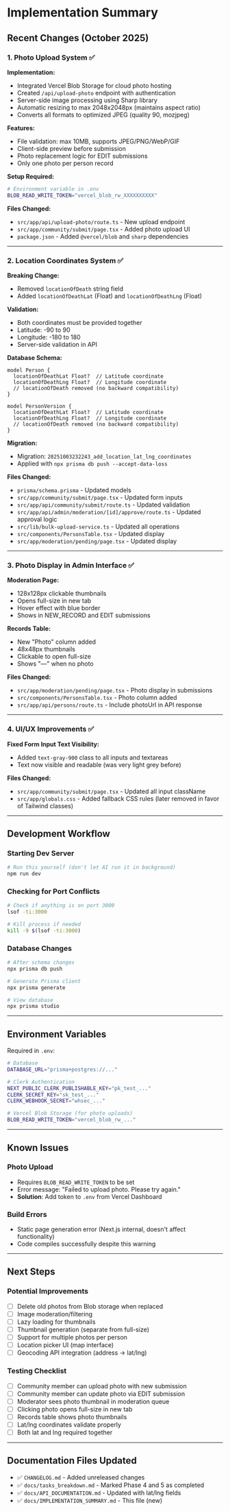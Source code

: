 # Implementation Summary

## Recent Changes (October 2025)

### 1. Photo Upload System ✅

**Implementation:**
- Integrated Vercel Blob Storage for cloud photo hosting
- Created `/api/upload-photo` endpoint with authentication
- Server-side image processing using Sharp library
- Automatic resizing to max 2048x2048px (maintains aspect ratio)
- Converts all formats to optimized JPEG (quality 90, mozjpeg)

**Features:**
- File validation: max 10MB, supports JPEG/PNG/WebP/GIF
- Client-side preview before submission
- Photo replacement logic for EDIT submissions
- Only one photo per person record

**Setup Required:**
```bash
# Environment variable in .env
BLOB_READ_WRITE_TOKEN="vercel_blob_rw_XXXXXXXXXX"
```

**Files Changed:**
- `src/app/api/upload-photo/route.ts` - New upload endpoint
- `src/app/community/submit/page.tsx` - Added photo upload UI
- `package.json` - Added `@vercel/blob` and `sharp` dependencies

---

### 2. Location Coordinates System ✅

**Breaking Change:**
- Removed `locationOfDeath` string field
- Added `locationOfDeathLat` (Float) and `locationOfDeathLng` (Float)

**Validation:**
- Both coordinates must be provided together
- Latitude: -90 to 90
- Longitude: -180 to 180
- Server-side validation in API

**Database Schema:**
```prisma
model Person {
  locationOfDeathLat Float?  // Latitude coordinate
  locationOfDeathLng Float?  // Longitude coordinate
  // locationOfDeath removed (no backward compatibility)
}

model PersonVersion {
  locationOfDeathLat Float?  // Latitude coordinate
  locationOfDeathLng Float?  // Longitude coordinate
  // locationOfDeath removed (no backward compatibility)
}
```

**Migration:**
- Migration: `20251003232243_add_location_lat_lng_coordinates`
- Applied with `npx prisma db push --accept-data-loss`

**Files Changed:**
- `prisma/schema.prisma` - Updated models
- `src/app/community/submit/page.tsx` - Updated form inputs
- `src/app/api/community/submit/route.ts` - Updated validation
- `src/app/api/admin/moderation/[id]/approve/route.ts` - Updated approval logic
- `src/lib/bulk-upload-service.ts` - Updated all operations
- `src/components/PersonsTable.tsx` - Updated display
- `src/app/moderation/pending/page.tsx` - Updated display

---

### 3. Photo Display in Admin Interface ✅

**Moderation Page:**
- 128x128px clickable thumbnails
- Opens full-size in new tab
- Hover effect with blue border
- Shows in NEW_RECORD and EDIT submissions

**Records Table:**
- New "Photo" column added
- 48x48px thumbnails
- Clickable to open full-size
- Shows "—" when no photo

**Files Changed:**
- `src/app/moderation/pending/page.tsx` - Photo display in submissions
- `src/components/PersonsTable.tsx` - Photo column added
- `src/app/api/persons/route.ts` - Include photoUrl in API response

---

### 4. UI/UX Improvements ✅

**Fixed Form Input Text Visibility:**
- Added `text-gray-900` class to all inputs and textareas
- Text now visible and readable (was very light grey before)

**Files Changed:**
- `src/app/community/submit/page.tsx` - Updated all input className
- `src/app/globals.css` - Added fallback CSS rules (later removed in favor of Tailwind classes)

---

## Development Workflow

### Starting Dev Server
```bash
# Run this yourself (don't let AI run it in background)
npm run dev
```

### Checking for Port Conflicts
```bash
# Check if anything is on port 3000
lsof -ti:3000

# Kill process if needed
kill -9 $(lsof -ti:3000)
```

### Database Changes
```bash
# After schema changes
npx prisma db push

# Generate Prisma client
npx prisma generate

# View database
npx prisma studio
```

---

## Environment Variables

Required in `.env`:
```bash
# Database
DATABASE_URL="prisma+postgres://..."

# Clerk Authentication
NEXT_PUBLIC_CLERK_PUBLISHABLE_KEY="pk_test_..."
CLERK_SECRET_KEY="sk_test_..."
CLERK_WEBHOOK_SECRET="whsec_..."

# Vercel Blob Storage (for photo uploads)
BLOB_READ_WRITE_TOKEN="vercel_blob_rw_..."
```

---

## Known Issues

### Photo Upload
- Requires `BLOB_READ_WRITE_TOKEN` to be set
- Error message: "Failed to upload photo. Please try again."
- **Solution**: Add token to `.env` from Vercel Dashboard

### Build Errors
- Static page generation error (Next.js internal, doesn't affect functionality)
- Code compiles successfully despite this warning

---

## Next Steps

### Potential Improvements
- [ ] Delete old photos from Blob storage when replaced
- [ ] Image moderation/filtering
- [ ] Lazy loading for thumbnails
- [ ] Thumbnail generation (separate from full-size)
- [ ] Support for multiple photos per person
- [ ] Location picker UI (map interface)
- [ ] Geocoding API integration (address → lat/lng)

### Testing Checklist
- [ ] Community member can upload photo with new submission
- [ ] Community member can update photo via EDIT submission
- [ ] Moderator sees photo thumbnail in moderation queue
- [ ] Clicking photo opens full-size in new tab
- [ ] Records table shows photo thumbnails
- [ ] Lat/lng coordinates validate properly
- [ ] Both lat and lng required together

---

## Documentation Files Updated
- ✅ `CHANGELOG.md` - Added unreleased changes
- ✅ `docs/tasks_breakdown.md` - Marked Phase 4 and 5 as completed
- ✅ `docs/API_DOCUMENTATION.md` - Updated with lat/lng fields
- ✅ `docs/IMPLEMENTATION_SUMMARY.md` - This file (new)

